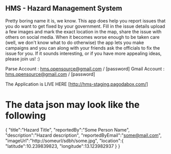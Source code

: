 HMS - Hazard Management System
------------------------------

Pretty boring name it is, we know. This app does help you report issues that you do want to get fixed by your government. Fill in the issue details
upload a few images and mark the exact location in the map, share the issue with others on social media. When it becomes worse enough to be taken
care (well, we don't know what to do otherwise) the app lets you make campaigns and you can along with your friends ask the officials to fix the issue
for you. If it sounds interesting, or if you have more appealing ideas, please join us! :)


Parse Account : hms.opensource@gmail.com / [password]
Gmail Account : hms.opensource@gmail.com / [password]


The Application is LIVE HERE [http://hms-staging.pagodabox.com/]

The data json may look like the following
=========================================
{
	"title":"Hazard Title",
	"reportedBy":"Some Person Name",
	"description":"Hazard description",
	"reportedByEmail":"some@mail.com",
	"imageUrl":"http://someurl/sdbh/some.jpg",
	"location":{
		"latitude":10.239839823,
		"longitude":13.123982937
	}
}

